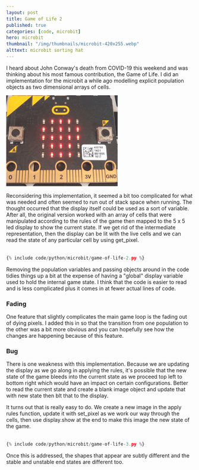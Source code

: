 ```yaml
---
layout: post
title: Game of Life 2
published: true
categories: [code, microbit]
hero: microbit
thumbnail: "/img/thumbnails/microbit-420x255.webp"
alttext: microbit sorting hat
---
```


I heard about John Conway's death from COVID-19 this weekend and was thinking about his most famous 
contribution, the Game of Life. I did an implementation for the microbit a while ago modelling explicit 
population objects as two dimensional arrays of cells. 


![example](/img/posts/microbit-game-of-life/game.gif)


Reconsidering this implementation, it seemed a bit too complicated for what was needed and often seemed 
to run out of stack space when running. The thought occurred that the display itself could be used as a 
sort of variable. After all, the original version worked with an array of cells that were manipulated according 
to the rules of the game then mapped to the 5 x 5 led display to show the current state. If we get rid of the 
intermediate representation, then the display can be lit with the live cells and we can read the state of 
any particular cell by using get_pixel.

```python

{% include code/python/microbit/game-of-life-2.py %}

```

Removing the population variables and passing objects around in the code tidies things up a bit at the 
expense of having a "global" display variable used to hold the internal game state. I think that the code is 
easier to read and is less complicated plus it comes in at fewer actual lines of code. 

### Fading

One feature that slightly complicates the main game loop is the fading out of dying pixels. I added this in so that the transition 
from one population to the other was a bit more obvious and you can hopefully see how the changes are happening because of this feature. 


### Bug

There is one weakness with this implementation. Because we are updating the display as we go along in applying the rules, it's possible that the new state of the game bleeds into the current state as we proceed top left to bottom right which would have an impact on certain configurations. Better to read the current state and create a blank image object and update that with new state then blt that to the display.

It turns out that is really easy to do. We create a new image in the apply rules function, update it with set_pixel as we 
work our way through the cells, then use display.show at the end to make this image the new state of the game. 

```python

{% include code/python/microbit/game-of-life-3.py %}

```

Once this is addressed, the shapes that appear are subtly different and the stable and unstable end states are different too. 

